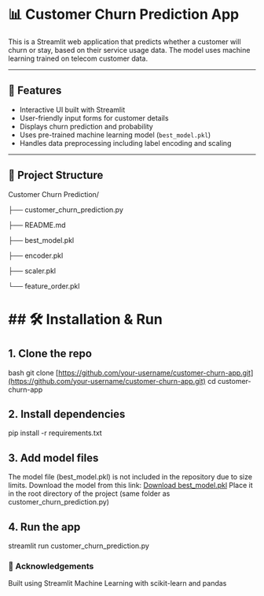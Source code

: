 # 📊 Customer Churn Prediction App

This is a Streamlit web application that predicts whether a customer will churn or stay, based on their service usage data. The model uses machine learning trained on telecom customer data.

---

## 🚀 Features

- Interactive UI built with Streamlit
- User-friendly input forms for customer details
- Displays churn prediction and probability
- Uses pre-trained machine learning model (`best_model.pkl`)
- Handles data preprocessing including label encoding and scaling

---

## 📁 Project Structure

Customer Churn Prediction/

├── customer\_churn\_prediction.py

├── README.md

├── best\_model.pkl

├── encoder.pkl

├── scaler.pkl

└── feature\_order.pkl


# **## 🛠️ Installation & Run**



## **1. Clone the repo**
bash
git clone [https://github.com/your-username/customer-churn-app.git](https://github.com/your-username/customer-churn-app.git)
cd customer-churn-app

## 2. Install dependencies
pip install -r requirements.txt

## 3. Add model files
The model file (best\_model.pkl) is not included in the repository due to size limits.
Download the model from this link: [Download best_model.pkl](https://drive.google.com/file/d/1d9WvTRVIKgowANL6pK-2FJeQvPcBsLeP/view?usp=sharing)
Place it in the root directory of the project (same folder as customer\_churn\_prediction.py)

## 4. Run the app
streamlit run customer_churn_prediction.py


### 🙌 Acknowledgements
Built using Streamlit
Machine Learning with scikit-learn and pandas


